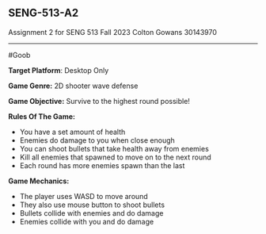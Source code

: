 ## SENG-513-A2

Assignment 2 for SENG 513 Fall 2023
Colton Gowans
30143970

---

#Goob

**Target Platform**:
Desktop Only

**Game Genre:**
2D shooter wave defense

**Game Objective:**
Survive to the highest round possible!

**Rules Of The Game:**
- You have a set amount of health
- Enemies do damage to you when close enough
- You can shoot bullets that take health away from enemies
- Kill all enemies that spawned to move on to the next round
- Each round has more enemies spawn than the last

**Game Mechanics:**
- The player uses WASD to move around
- They also use mouse button to shoot bullets
- Bullets collide with enemies and do damage
- Enemies collide with you and do damage
